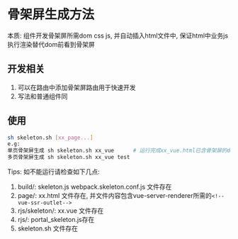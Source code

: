 # 骨架屏生成方法
本质: 组件开发骨架屏所需dom css js, 并自动插入html文件中, 保证html中业务js执行渲染替代dom前看到骨架屏
## 开发相关
1. 可以在路由中添加骨架屏路由用于快速开发
2. 写法和普通组件同
## 使用
```bash
sh skeleton.sh [xx_page...] 
e.g: 
单页骨架屏生成 sh skeleton.sh xx_vue      # 运行完成xx_vue.html已含骨架屏的dom css
多页骨架屏生成 sh skeleton.sh xx_vue test
```
Tips: 如不能运行请检查如下几点:
1. build/: skeleton.js  webpack.skeleton.conf.js 文件存在
2. page/: xx.html 文件存在, 并文件内容包含vue-server-renderer所需的`<!--vue-ssr-outlet-->`
3. rjs/skeleton/: xx.vue 文件存在
4. rjs/: portal_skeleton.js存在
5. skeleton.sh 文件存在












